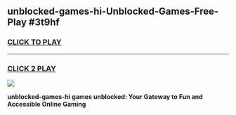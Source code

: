 
## unblocked-games-hi-Unblocked-Games-Free-Play #3t9hf
<h3>
<a href="https://us.freeplayer.one?title=unblocked-games-hi&ref=9M">CLICK TO PLAY</a></h3>
<hr>

<h3>
<a href="https://us.freeplayer.one?title=unblocked-games-hi&ref=9M">CLICK 2 PLAY</a>
  
</h3>

<a href="https://us.freeplayer.one?title=unblocked-games-hi&ref=9M"><img src="https://clearcache.store/games.png"></a>


**unblocked-games-hi games unblocked: Your Gateway to Fun and Accessible Online Gaming**
